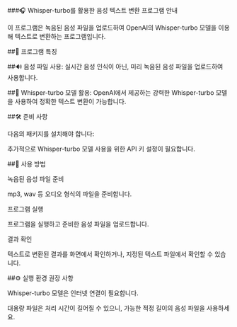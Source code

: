 ###🎧 Whisper-turbo를 활용한 음성 텍스트 변환 프로그램 안내

이 프로그램은 녹음된 음성 파일을 업로드하여 OpenAI의 Whisper-turbo 모델을 이용해 텍스트로 변환하는 프로그램입니다.

##🚩 프로그램 특징

##🔊 음성 파일 사용: 실시간 음성 인식이 아닌, 미리 녹음된 음성 파일을 업로드하여 사용합니다.

##🧠 Whisper-turbo 모델 활용: OpenAI에서 제공하는 강력한 Whisper-turbo 모델을 사용하여 정확한 텍스트 변환이 가능합니다.

##🛠️ 준비 사항

다음의 패키지를 설치해야 합니다:

추가적으로 Whisper-turbo 모델 사용을 위한 API 키 설정이 필요합니다.

##🚀 사용 방법

녹음된 음성 파일 준비

mp3, wav 등 오디오 형식의 파일을 준비합니다.

프로그램 실행

프로그램을 실행하고 준비한 음성 파일을 업로드합니다.

결과 확인

텍스트로 변환된 결과를 화면에서 확인하거나, 지정된 텍스트 파일에서 확인할 수 있습니다.

##⚙️ 실행 환경 권장 사항

Whisper-turbo 모델은 인터넷 연결이 필요합니다.

대용량 파일은 처리 시간이 길어질 수 있으니, 가능한 적정 길이의 음성 파일을 사용하세요.


